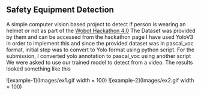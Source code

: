 ## Safety Equipment Detection

A simple computer vision based project to detect if person is wearing an helmet or not as part of the 
[Wobot Hackathon 4.0](https://wobot.ai/blog/wobot-hackathon-4-0/)
The Dataset was provided by them and can be accessed from the hackathon page
I have used YoloV3 in order to implement this and since the provided dataset was
in pascal_voc format, initial step was to convert to Yolo format using python script. For the 
submission, I converted yolo annotation to pascal_voc using another script
<br>
We were asked to use our trained model to detect from a video. The results looked something like this

![example-1](Images/ex1.gif width = 100) ![example-2](Images/ex2.gif width = 100)
